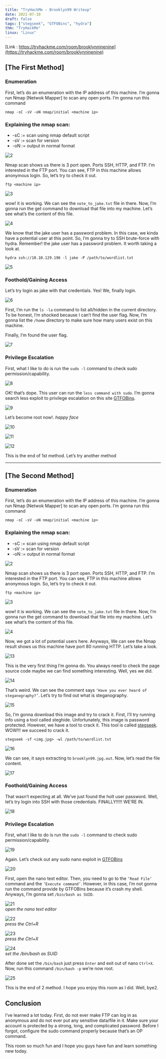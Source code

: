 ```yaml
---
title: "TryHackMe - Brooklyn99 Writeup"
date: 2021-07-10
draft: false
tags: ["stegseek", "GTFOBins", "hydra"]
thm: "TryHackMe"
linux: "Linux"
---
```


[Link : https://tryhackme.com/room/brooklynninenine](https://tryhackme.com/room/brooklynninenine)

## [The First Method]

### Enumeration

First, let’s do an enumeration with the IP address of this machine. I’m gonna run Nmap [Netwok Mapper] to scan any open ports. I’m gonna run this command

```
nmap -sC -sV -oN nmap/initial <machine ip>
```

### Explaining the nmap scan:
* -sC	:= scan using nmap default script
* -sV	:= scan for version
* -oN := output in normal format

![2](2.png)

Nmap scan shows us there is 3 port open. Ports SSH, HTTP, and FTP. I’m interested in the FTP port. You can see, FTP in this machine allows anonymous login. So, let’s try to check it out.

```
ftp <machine ip>
```

![3](3.png)

wow! it is working. We can see the `note_to_jake.txt` file in there. Now, I’m gonna run the get command to download that file into my machine. Let’s see what’s the content of this file.

![4](4.png)

We know that the jake user has a password problem. In this case, we kinda have a potential user at this point. So, I’m gonna try to SSH brute-force with hydra. Remember! the jake user has a password problem. It worth taking a look at.

```
hydra ssh://10.10.129.196 -l jake -P /path/to/wordlist.txt
```

![5](5.png)

### Foothold/Gaining Access

Let’s try login as jake with that credentials. Yes! We, finally login.

![6](6.png)

First, I’m run the `ls -la` command to list all/hidden in the current directory. To be honest, I’m shocked because I can’t find the user flag. Now, I’m gonna list the `/home` directory to make sure how many users exist on this machine.

Finally, I’m found the user flag.

![7](7.png)

### Privilege Escalation

First, what I like to do is run the `sudo -l` command to check sudo permission/capability.

![8](8.png)

OK! that’s dope. This user can run the `less command with sudo`. I’m gonna search less exploit to privilege escalation on this site [GTFOBins](https://gtfobins.github.io/#).

![9](9.png)

Let’s become root now!. *happy face*

![10](10.png)

![11](11.png)

![12](12.png)

This is the end of 1st method. Let’s try another method

<hr>

## [The Second Method]

### Enumeration

First, let’s do an enumeration with the IP address of this machine. I’m gonna run Nmap [Netwok Mapper] to scan any open ports. I’m gonna run this command

```
nmap -sC -sV -oN nmap/initial <machine ip>
```

### Explaining the nmap scan:
* -sC	:= scan using nmap default script
* -sV	:= scan for version
* -oN := output in normal format

![2](2.png)

Nmap scan shows us there is 3 port open. Ports SSH, HTTP, and FTP. I’m interested in the FTP port. You can see, FTP in this machine allows anonymous login. So, let’s try to check it out.

```
ftp <machine ip>
```

![3](3.png)

wow! it is working. We can see the `note_to_jake.txt` file in there. Now, I’m gonna run the get command to download that file into my machine. Let’s see what’s the content of this file.

![4](4.png)

Now, we got a lot of potential users here. Anyways, We can see the Nmap result shows us this machine have port 80 running HTTP. Let’s take a look.

![13](13.png)

This is the very first thing I’m gonna do. You always need to check the page source code maybe we can find something interesting. Well, yes we did.

![14](14.png)

That’s weird. We can see the comment says `‘Have you ever heard of steganography?’`. Let’s try to find out what is steganography.

![15](15.png)

So, I’m gonna download this image and try to crack it. First, I’ll try running info using a tool called steghide. Unfortunately, this image is password protected. However, we have a tool to crack it. This tool is called [stegseek](https://github.com/RickdeJager/stegseek). WOW!!! we succeed to crack it.

```
stegseek -sf <img.jpg> -wl /path/to/wordlist.txt
```

![16](16.png)

We can see, it says extracting to `brooklyn99.jpg.out`. Now, let’s read the file content.

![17](17.png)

### Foothold/Gaining Access

That wasn’t expecting at all. We’ve just found the holt user password. Well, let’s try login into SSH with those credentials. FINALLY!!!!! WE’RE IN.

![18](18.png)

### Privilege Escalation

First, what I like to do is run the `sudo -l` command to check sudo permission/capability.

![19](19.png)

Again. Let’s check out any sudo nano exploit in [GTFOBins](https://gtfobins.github.io/gtfobins/nano/#sudo)

![20](20.png)

First, open the nano text editor. Then, you need to go to the `‘Read File’` command and the `‘Execute command’`. However, in this case, I’m not gonna run the command provide by GTFOBins because it’s crash my shell. Anyways, I’m gonna set `/bin/bash as SUID`.

![21](21.png)<br>
_open the nano text editor_

![22](22.png)<br>
_press the Ctrl+R_

![23](23.png)<br>
_press the Ctrl+X_

![24](24.png)<br>
_set the /bin/bash as SUID_

After done set the `/bin/bash` just press `Enter` and exit out of nano `Ctrl+X`.
Now, run this command `/bin/bash -p` we’re now root.

![25](25.png)

This is the end of 2 method. I hope you enjoy this room as I did. Well, bye2.

## Conclusion

I’ve learned a lot today. First, do not ever make FTP can log in as anonymous and do not ever put any sensitive data/file in it. Make sure your account is protected by a strong, long, and complicated password. Before I forgot, configure the sudo command properly because that’s an OP command.

This room so much fun and I hope you guys have fun and learn something new today.